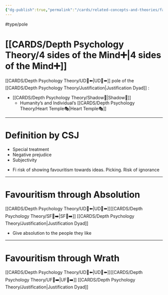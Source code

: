 ```yaml
---
{"dg-publish":true,"permalink":"/cards/related-concepts-and-theories/favouritism/","created":"2023-01-17T22:00:04.460+01:00","updated":"2023-05-04T17:43:20.060+02:00"}
---
```


#type/pole 
# [[CARDS/Depth Psychology Theory/4 sides of the Mind➕\|4 sides of the Mind➕]]
[[CARDS/Depth Psychology Theory/UD👤⬅️\|UD👤⬅️]] pole of the [[CARDS/Depth Psychology Theory/Justification\|Justification Dyad]]  :
- [[CARDS/Depth Psychology Theory/Shadow👤\|Shadow👤]] 
	- Humanity’s and Individual’s [[CARDS/Depth Psychology Theory/Heart Temple🎭\|Heart Temple🎭]] 
---
# Definition by CSJ 
- Special treatment 
- Negative prejudice 
- Subjectivity 

<div class="transclusion internal-embed is-loaded"><div class="markdown-embed">



- Fi risk of showing favouritism towards ideas. Picking. Risk of ignorance 

</div></div>

---
# Favouritism through Absolution 
[[CARDS/Depth Psychology Theory/UD👤⬅️\|UD👤⬅️]][[CARDS/Depth Psychology Theory/SF🤸➡️\|SF🤸➡️]] [[CARDS/Depth Psychology Theory/Justification\|Justification Dyad]] 
- Give absolution to the people they like 
---
# Favouritism through Wrath 
[[CARDS/Depth Psychology Theory/UD👤⬅️\|UD👤⬅️]][[CARDS/Depth Psychology Theory/UF👤➡️\|UF👤➡️]] [[CARDS/Depth Psychology Theory/Justification\|Justification Dyad]] 